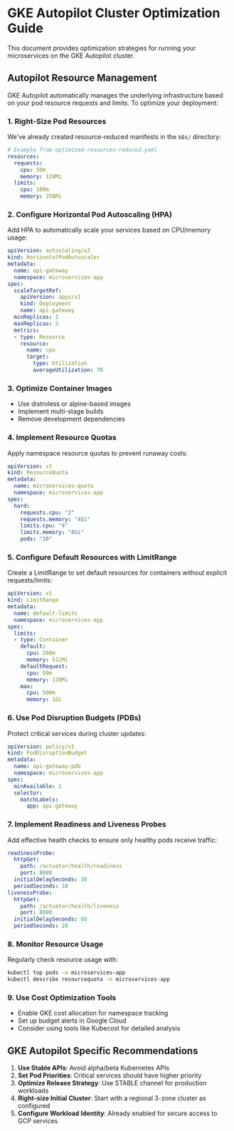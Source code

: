 # GKE Autopilot Cluster Optimization Guide

This document provides optimization strategies for running your microservices on the GKE Autopilot cluster.

## Autopilot Resource Management

GKE Autopilot automatically manages the underlying infrastructure based on your pod resource requests and limits. To optimize your deployment:

### 1. Right-Size Pod Resources

We've already created resource-reduced manifests in the `k8s/` directory:

```yaml
# Example from optimized-resources-reduced.yaml
resources:
  requests:
    cpu: 50m
    memory: 128Mi
  limits:
    cpu: 100m
    memory: 256Mi
```

### 2. Configure Horizontal Pod Autoscaling (HPA)

Add HPA to automatically scale your services based on CPU/memory usage:

```yaml
apiVersion: autoscaling/v2
kind: HorizontalPodAutoscaler
metadata:
  name: api-gateway
  namespace: microservices-app
spec:
  scaleTargetRef:
    apiVersion: apps/v1
    kind: Deployment
    name: api-gateway
  minReplicas: 1
  maxReplicas: 3
  metrics:
  - type: Resource
    resource:
      name: cpu
      target:
        type: Utilization
        averageUtilization: 70
```

### 3. Optimize Container Images

- Use distroless or alpine-based images
- Implement multi-stage builds
- Remove development dependencies

### 4. Implement Resource Quotas

Apply namespace resource quotas to prevent runaway costs:

```yaml
apiVersion: v1
kind: ResourceQuota
metadata:
  name: microservices-quota
  namespace: microservices-app
spec:
  hard:
    requests.cpu: "2"
    requests.memory: "4Gi"
    limits.cpu: "4"
    limits.memory: "8Gi"
    pods: "20"
```

### 5. Configure Default Resources with LimitRange

Create a LimitRange to set default resources for containers without explicit requests/limits:

```yaml
apiVersion: v1
kind: LimitRange
metadata:
  name: default-limits
  namespace: microservices-app
spec:
  limits:
  - type: Container
    default:
      cpu: 200m
      memory: 512Mi
    defaultRequest:
      cpu: 50m
      memory: 128Mi
    max:
      cpu: 500m
      memory: 1Gi
```

### 6. Use Pod Disruption Budgets (PDBs)

Protect critical services during cluster updates:

```yaml
apiVersion: policy/v1
kind: PodDisruptionBudget
metadata:
  name: api-gateway-pdb
  namespace: microservices-app
spec:
  minAvailable: 1
  selector:
    matchLabels:
      app: api-gateway
```

### 7. Implement Readiness and Liveness Probes

Add effective health checks to ensure only healthy pods receive traffic:

```yaml
readinessProbe:
  httpGet:
    path: /actuator/health/readiness
    port: 8080
  initialDelaySeconds: 30
  periodSeconds: 10
livenessProbe:
  httpGet:
    path: /actuator/health/liveness
    port: 8080
  initialDelaySeconds: 60
  periodSeconds: 20
```

### 8. Monitor Resource Usage

Regularly check resource usage with:

```bash
kubectl top pods -n microservices-app
kubectl describe resourcequota -n microservices-app
```

### 9. Use Cost Optimization Tools

- Enable GKE cost allocation for namespace tracking
- Set up budget alerts in Google Cloud
- Consider using tools like Kubecost for detailed analysis

## GKE Autopilot Specific Recommendations

1. **Use Stable APIs**: Avoid alpha/beta Kubernetes APIs
2. **Set Pod Priorities**: Critical services should have higher priority
3. **Optimize Release Strategy**: Use STABLE channel for production workloads
4. **Right-size Initial Cluster**: Start with a regional 3-zone cluster as configured
5. **Configure Workload Identity**: Already enabled for secure access to GCP services
